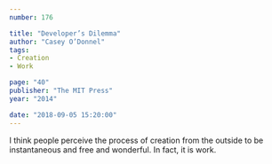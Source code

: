 ```yaml
---
number: 176

title: "Developer’s Dilemma"
author: "Casey O’Donnel"
tags:
- Creation
- Work

page: "40"
publisher: "The MIT Press"
year: "2014"

date: "2018-09-05 15:20:00"
---
```


I think people perceive the process of creation from the outside to be instantaneous and free and wonderful. In fact, it is work.
